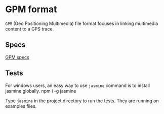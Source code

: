 # GPM format

`GPM` (Geo Positioning Multimedia) file format focuses in linking multimedia content to a GPS trace.

## Specs

[GPM specs](./package.md)

## Tests

For windows users, an easy way to use `jasmine` command is to install jasmine globally.
    npm i -g jasmine

Type `jasmine` in the project directory to run the tests. They are running on examples files.